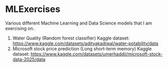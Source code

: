 # MLExercises
Various different Machine Learning and Data Science models that I am exercising on.
1. Water Quality (Random forest classifier) Kaggle dataset: https://www.kaggle.com/datasets/adityakadiwal/water-potability/data
2. Microsoft stock price prediction (Long short-term memory) Kaggle dataset: https://www.kaggle.com/datasets/umerhaddii/microsoft-stock-data-2025/data

